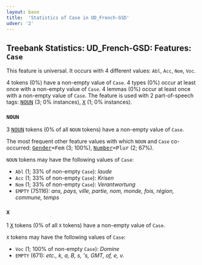 ```yaml
---
layout: base
title:  'Statistics of Case in UD_French-GSD'
udver: '2'
---
```


## Treebank Statistics: UD_French-GSD: Features: `Case`

This feature is universal.
It occurs with 4 different values: `Abl`, `Acc`, `Nom`, `Voc`.

4 tokens (0%) have a non-empty value of `Case`.
4 types (0%) occur at least once with a non-empty value of `Case`.
4 lemmas (0%) occur at least once with a non-empty value of `Case`.
The feature is used with 2 part-of-speech tags: <tt><a href="fr_gsd-pos-NOUN.html">NOUN</a></tt> (3; 0% instances), <tt><a href="fr_gsd-pos-X.html">X</a></tt> (1; 0% instances).

### `NOUN`

3 <tt><a href="fr_gsd-pos-NOUN.html">NOUN</a></tt> tokens (0% of all `NOUN` tokens) have a non-empty value of `Case`.

The most frequent other feature values with which `NOUN` and `Case` co-occurred: <tt><a href="fr_gsd-feat-Gender.html">Gender</a></tt><tt>=Fem</tt> (3; 100%), <tt><a href="fr_gsd-feat-Number.html">Number</a></tt><tt>=Plur</tt> (2; 67%).

`NOUN` tokens may have the following values of `Case`:

* `Abl` (1; 33% of non-empty `Case`): <em>laude</em>
* `Acc` (1; 33% of non-empty `Case`): <em>Krisen</em>
* `Nom` (1; 33% of non-empty `Case`): <em>Verantwortung</em>
* `EMPTY` (75116): <em>ans, pays, ville, partie, nom, monde, fois, région, commune, temps</em>

### `X`

1 <tt><a href="fr_gsd-pos-X.html">X</a></tt> tokens (0% of all `X` tokens) have a non-empty value of `Case`.

`X` tokens may have the following values of `Case`:

* `Voc` (1; 100% of non-empty `Case`): <em>Domine</em>
* `EMPTY` (671): <em>etc., k, a, B, s, 's, GMT, of, e, v.</em>

